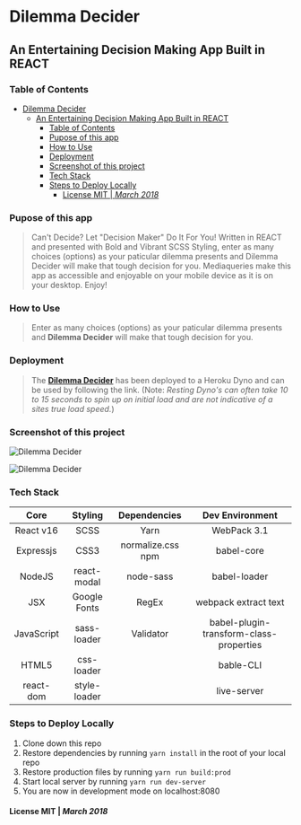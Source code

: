 # Dilemma Decider

## An Entertaining Decision Making App Built in REACT

### Table of Contents
- [Dilemma Decider](#dilemma-decider)
    - [An Entertaining Decision Making App Built in REACT](#an-entertaining-decision-making-app-built-in-react)
        - [Table of Contents](#table-of-contents)
        - [Pupose of this app](#pupose-of-this-app)
        - [How to Use](#how-to-use)
        - [Deployment](#deployment)
        - [Screenshot of this project](#screenshot-of-this-project)
        - [Tech Stack](#tech-stack)
        - [Steps to Deploy Locally](#steps-to-deploy-locally)
            - [License MIT | *March 2018*](#license-mit-march-2018)

### Pupose of this app
>Can't Decide? Let "Decision Maker" Do It For You! Written in REACT and presented with Bold and Vibrant SCSS Styling, enter as many choices (options) as your paticular dilemma presents and Dilemma Decider will make that tough decision for you. Mediaqueries make this app as accessible and enjoyable on your mobile device as it is on your desktop. Enjoy! 

### How to Use

>Enter as many choices (options) as your paticular dilemma presents and **Dilemma Decider** will make that tough decision for you.

### Deployment

>The **[Dilemma Decider](https://dilemma-decider.herokuapp.com/ "Dilemma Decider")** has been deployed to a Heroku Dyno and can be used by following the link. (Note: *Resting Dyno's can often take 10 to 15 seconds to spin up on initial load and are not indicative of a sites true load speed.*)

### Screenshot of this project

![Dilemma Decider](https://raw.github.com/captnwalker/dilemma-decider/master/screenshots/screenshot1.gif "Dilemma Decider")

![Dilemma Decider](https://raw.github.com/captnwalker/dilemma-decider/master/screenshots/screenshot2.jpg "Dilemma Decider")

### Tech Stack

| Core | Styling | Dependencies | Dev Environment
| :---: | :---: | :---: | :---: |
| React v16| SCSS | Yarn | WebPack 3.1
| Expressjs | CSS3 |normalize.css npm | babel-core
| NodeJS | react-modal | node-sass | babel-loader
| JSX | Google Fonts | RegEx  | webpack extract text
| JavaScript | sass-loader | Validator | babel-plugin-transform-class-properties
| HTML5 | css-loader |  | bable-CLI
| react-dom | style-loader |  | live-server |  |

### Steps to Deploy Locally

1. Clone down this repo
2. Restore dependencies by running `yarn install` in the root of your local repo
3. Restore production files by running `yarn run build:prod`
4. Start local server by running `yarn run dev-server`
5. You are now in development mode on localhost:8080

#### License MIT | *March 2018*
